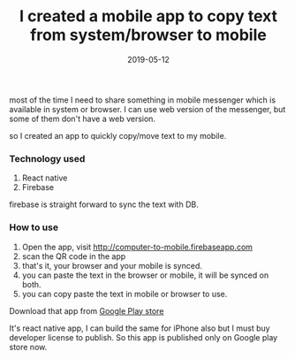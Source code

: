 ﻿---
title: I created a mobile app to copy text from system/browser to mobile
date: '2019-05-12'
url: '/2019/copyTextFromBrowserToMobile'
tags: ["Mobile", "App", "React Native", "My Project"]
---

most of the time I need to share something in mobile messenger which is available in system or browser. I can use web version of the messenger, but some of them don't have a web version.

so I created an app to quickly copy/move text to my mobile.

### Technology used

1. React native
2. Firebase

firebase is straight forward to sync the text with DB.

### How to use

1. Open the app, visit http://computer-to-mobile.firebaseapp.com
2. scan the QR code in the app
3. that's it, your browser and your mobile is synced.
4. you can paste the text in the browser or mobile, it will be synced on both.
5. you can copy paste the text in mobile or browser to use.

Download that app from [Google Play store](https://play.google.com/store/apps/details?id=com.c2m_mob&hl=en)

It's react native app, I can build the same for iPhone also but I must buy developer license to publish. So this app is published only on Google play store now.
